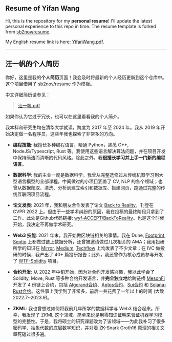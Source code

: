 ## Resume of Yifan Wang

Hi, this is the repository for my **personal resume**! I'll update the latest personal experience to this repo in time. The resume template is forked from [sb2nov/resume](https://github.com/sb2nov/resume).

My English resume link is here: [YifanWang.pdf](./YifanWang_full_latest.pdf).

---

## 汪一帆的个人简历

你好，这里是我的**个人简历**页面！我会及时将最新的个人经历更新到这个仓库中。这个项目借用了 [sb2nov/resume](https://github.com/sb2nov/resume) 作为模板。

中文详细简历请参见：

>[汪一帆.pdf](./汪一帆-full-latest.pdf)

如果你认为它过于冗长，也可以在这里看看我的个人简介。

我本科和研究生均在清华大学就读，跨度为 2017 年至 2024 年。我从 2019 年开始决定做一名程序员，这些年我也探索了非常多的方向。

- **编程技能**: 我擅长多种编程语言，精通 Python，熟悉 C++, NodeJS/Typescript, Rust 等。我使用这些语言解决算法问题，并在项目开发中保持简洁而清晰的代码风格。除此之外，我**很擅长学习并上手一门新的编程语言**。

- **数据科学**: 我的主业一度是数据科学。我曾从完整选修过从传统机器学习到大型语言模型的全部课程，中间做过的小项目涵盖了 CV, NLP 的各个领域；也曾从数据爬取、清洗、分析到建立索引和数据库、搭建网页，跑通过完整的传统互联网项目流程。 

- **论文发表**: 2021 年，我和朋友合作发表了论文 [Back to Reality](https://www.researchgate.net/publication/359156581_Back_to_Reality_Weakly-supervised_3D_Object_Detection_with_Shape-guided_Label_Enhancement)，刊登在 CVPR 2022 上。但由于一些学术纠纷的原因，我在投稿的最终阶段只拿到了二作。此处是Github代码链接: [wyf-ACCEPT/BackToReality](https://github.com/wyf-ACCEPT/BackToReality)。也是这个时候开始，我决定不再做学术研究。

- **Web3 技能**: 2021 年末，我开始做区块链相关的事情。我在  Dune, [Footprint](https://www.footprint.network/@planD/Try-2#type=dashboard), [Sentio](https://app.sentio.xyz/meson/cross-chain-bridges/dashboards/Isf1Eyp4) 上都做过链上数据分析，还曾被邀请做过几次相关的 AMA；我用投研所学的知识在 [Mirror](https://mirror.xyz/0xb54e978a34Af50228a3564662dB6005E9fB04f5a), [Medium](https://mirror.xyz/0xb54e978a34Af50228a3564662dB6005E9fB04f5a), [Techflow](https://www.techflowpost.com/article/detail_10075.html) 上均发表了不少文章；在 IVC 做投研的时候，我产出了 40+ 篇投研报告；此外，我还曾作为核心成员参与开发了 [WTF-Solidity](https://github.com/AmazingAng/WTF-Solidity) 项目。

- **合约开发**: 从 2022 年中旬开始，因为对合约开发感兴趣，我以此学会了 Solidity, Move, Rust 等多种合约开发语言，并**完全独立地**给跨链桥 [MesonFi](https://meson.fi/zh) 开发了 4 份链上合约，包括 [Algorand合约](https://github.com/wyf-ACCEPT/meson-contract-algorand)、[Aptos合约](https://github.com/MesonFi/meson-contracts-aptos)、[Sui合约](https://github.com/wyf-ACCEPT/meson-contracts-sui) 和 [Solana-Rust合约](https://github.com/wyf-ACCEPT/meson-contracts-solana)。这件事上我学到了非常多，前后一共花费了一年以上的时间 (大致 2022.7~2023.9)。

- **ZKML**: 我也曾想过如何将我前几年所学的数据科学与 Web3 结合起来。所幸，我发现了 ZKML 这个领域，简单来说是用零知识证明来验证机器学习模型的完整性。于是，我将硕士的研究课题改为了该领域——为此我补习了很多密码学、抽象代数的底层数学知识，并对着 ZK-Snark Groth16 原理的相关文章死磕过很多遍。

